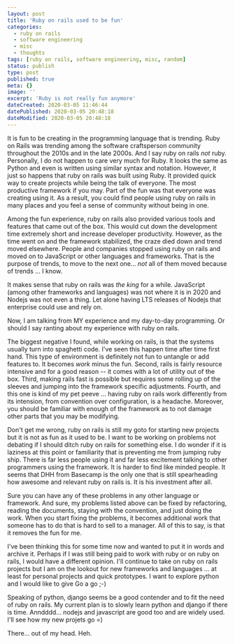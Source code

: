 ```yaml
---
layout: post
title: 'Ruby on rails used to be fun'
categories:
  - ruby on rails
  - software engineering
  - misc
  - thoughts
tags: [ruby on rails, software engineering, misc, random]
status: publish
type: post
published: true
meta: {}
image: ''
excerpt: 'Ruby is not really fun anymore'
dateCreated: 2020-03-05 11:46:44
datePublished: 2020-03-05 20:48:18
dateModified: 2020-03-05 20:48:18
---
```


It is fun to be creating in the programming language that is trending. Ruby on Rails was trending among the software craftsperson community throughout the 2010s and in the late 2000s. And I say ruby on rails _not_ ruby. Personally, I do not happen to care very much for Ruby. It looks the same as Python and even is written using similar syntax and notation. However, it just so happens that ruby on rails was built using Ruby. It provided quick way to create projects while being the talk of everyone. The most productive framework if you may. Part of the fun was that everyone was creating using it. As a result, you could find people using ruby on rails in many places and you feel a sense of community without being in one.

Among the fun experience, ruby on rails also provided various tools and features that came out of the box. This would cut down the development time extremely short and increase developer productivity. However, as the time went on and the framework stabilized, the craze died down and trend moved elsewhere. People and companies stopped using ruby on rails and moved on to JavaScript or other languages and frameworks. That is the purpose of trends, to move to the next one... _not_ all of them moved because of trends ... I know.

It makes sense that ruby on rails was _the king_ for a while. JavaScript (among other frameworks and languages) was not where it is in 2020 and Nodejs was not even a thing. Let alone having LTS releases of Nodejs that enterprise could use and rely on.

Now, I am talking from MY experience and my day-to-day programming. Or should I say ranting about my experience with ruby on rails.

The biggest negative I found, while working on rails, is that the systems usually turn into spaghetti code. I've seen this happen time after time first hand. This type of environment is definitely not fun to untangle or add features to. It becomes _work_ minus the fun. Second, rails is fairly resource intensive and for a good reason -- it comes with a lot of utility out of the box. Third, making rails fast is possible but requires some rolling up of the sleeves and jumping into the framework specific adjustments. Fourth, and this one is kind of my pet peeve ... having ruby on rails work differently from its intension, from convention over configuration, is a headache. Moreover, you should be familiar with enough of the framework as to not damage other parts that you may be modifying.

Don't get me wrong, ruby on rails is still my goto for starting new projects but it is not as fun as it used to be. I want to be working on problems not debating if I should ditch ruby on rails for something else. I do wonder if it is laziness at this point or familiarity that is preventing me from jumping ruby ship. There is far less people using it and far less excitement talking to other programmers using the framework. It is harder to find like minded people. It seems that DHH from Basecamp is the only one that is still spearheading how awesome and relevant ruby on rails is. It is his investment after all.

Sure you can have any of these problems in any other language or framework. And sure, my problems listed above can be fixed by refactoring, reading the documents, staying with the convention, and just doing the work. When you start fixing the problems, it becomes additional work that someone has to do that is hard to sell to a manager. All of this to say, is that it removes the fun for me.

I've been thinking this for some time now and wanted to put it in words and archive it. Perhaps if I was still being paid to work with ruby or on ruby on rails, I would have a different opinion. I'll continue to take on ruby on rails projects but I am on the lookout for new frameworks and languages ... at least for personal projects and quick prototypes. I want to explore python and I would like to give Go a go ;-)

Speaking of python, django seems be a good contender and to fit the need of ruby on rails. My current plan is to slowly learn python and django if there is time. Anndddd... nodejs and javascript are good too and are widely used. I'll see how my new projets go =)

There... out of my head. Heh.
